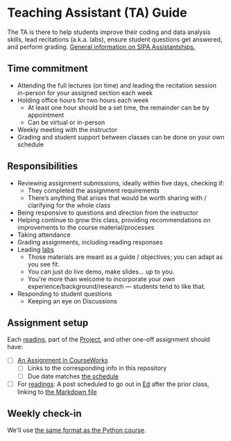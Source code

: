 # Teaching Assistant (TA) Guide

The TA is there to help students improve their coding and data analysis skills, lead recitations (a.k.a. labs), ensure student questions get answered, and perform grading. [General information on SIPA Assistantships.](https://www.sipa.columbia.edu/students/resources-sipa-students)

## Time commitment

- Attending the full lectures (on time) and leading the recitation session in-person for your assigned section each week
- Holding office hours for two hours each week
  - At least one hour should be a set time, the remainder can be by appointment
  - Can be virtual or in-person
- Weekly meeting with the instructor
- Grading and student support between classes can be done on your own schedule

## Responsibilities

- Reviewing assignment submissions, ideally within five days, checking if:
  - They completed the assignment requirements
  - There’s anything that arises that would be worth sharing with / clarifying for the whole class
- Being responsive to questions and direction from the instructor
- Helping continue to grow this class, providing recommendations on improvements to the course material/processes
- Taking attendance
- Grading assignments, including reading responses
- Leading [labs](../labs/)
  - Those materials are meant as a guide / objectives; you can adapt as you see fit.
  - You can just do live demo, make slides... up to you.
  - You're more than welcome to incorporate your own experience/background/research — students tend to like that.
- Responding to student questions
  - Keeping an eye on Discussions

## Assignment setup

Each [reading](../README.md#readings), part of the [Project](project.md), and other one-off assignment should have:

- [ ] [An Assignment in CourseWorks](https://courseworks2.columbia.edu/courses/210480/assignments)
  - [ ] Links to the corresponding info in this repository
  - [ ] Due date matches [the schedule](../README.md#schedule)
- [ ] For [readings](../README.md#readings): A post scheduled to go out in [Ed](https://courseworks2.columbia.edu/courses/210480/external_tools/37606?display=borderless) after the prior class, linking to [the Markdown file](../readings/)

## Weekly check-in

We'll use [the same format as the Python course](https://python-public-policy.afeld.me/en/columbia/meta/assistant_guide.html#check-in-meeting).
